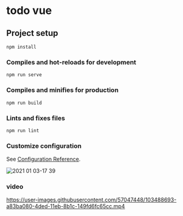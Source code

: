 # todo vue

## Project setup

```
npm install
```

### Compiles and hot-reloads for development

```
npm run serve
```

### Compiles and minifies for production

```
npm run build
```

### Lints and fixes files

```
npm run lint
```

### Customize configuration

See [Configuration Reference](https://cli.vuejs.org/config/).

![2021 01 03-17 39](https://user-images.githubusercontent.com/57047448/103488726-04062980-4dee-11eb-8fdd-4c3d463929c6.png)

### video
https://user-images.githubusercontent.com/57047448/103488693-a83ba080-4ded-11eb-8b1c-149fd6fc65cc.mp4

